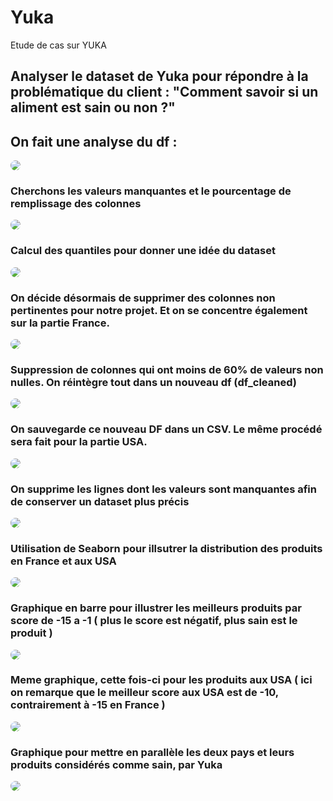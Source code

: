 # Yuka
Etude de cas sur YUKA

## Analyser le dataset de Yuka pour répondre à la problématique du client : "Comment savoir si un aliment est sain ou non ?"

## On fait une analyse du df :
 <img src="./Yuka 01.png" style="border-radius: 15px">

### Cherchons les valeurs manquantes et le pourcentage de remplissage des colonnes
 <img src="./Yuka 02.png" style="border-radius: 15px">

### Calcul des quantiles pour donner une idée du dataset
 <img src="./Yuka 03.png" style="border-radius: 15px">

### On décide désormais de supprimer des colonnes non pertinentes pour notre projet. Et on se concentre également sur la partie France.
 <img src="./Yuka 04.png" style="border-radius: 15px">

### Suppression de colonnes qui ont moins de 60% de valeurs non nulles. On réintègre tout dans un nouveau df (df_cleaned)
 <img src="./Yuka 05.png" style="border-radius: 15px">

### On sauvegarde ce nouveau DF dans un CSV. Le même procédé sera fait pour la partie USA.
 <img src="./Yuka 06.png" style="border-radius: 15px">

### On supprime les lignes dont les valeurs sont manquantes afin de conserver un dataset plus précis
 <img src="./Yuka 07.png" style="border-radius: 15px">

### Utilisation de Seaborn pour illsutrer la distribution des produits en France et aux USA
 <img src="./Yuka 09.png" style="border-radius: 15px">

### Graphique en barre pour illustrer les meilleurs produits par score de -15 a -1 ( plus le score est négatif, plus sain est le produit )
 <img src="./Yuka 10.png" style="border-radius: 15px">

### Meme graphique, cette fois-ci pour les produits aux USA ( ici on remarque que le meilleur score aux USA est de -10, contrairement à -15 en France )
 <img src="./Yuka 11.png" style="border-radius: 15px">

### Graphique pour mettre en parallèle les deux pays et leurs produits considérés comme sain, par Yuka 
 <img src="./Yuka 12.png" style="border-radius: 15px">

